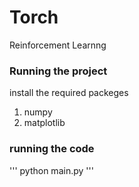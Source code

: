 # Torch
Reinforcement Learnng
### Running the project 
install the required packeges

1. numpy
2. matplotlib


### running the code
'''
  python main.py
'''
